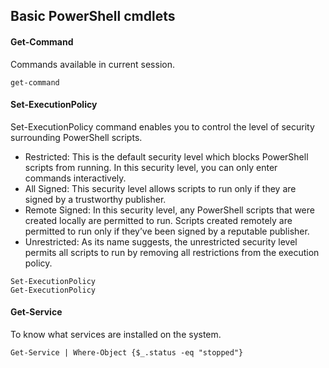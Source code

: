 ## Basic PowerShell cmdlets

#### Get-Command
Commands available in current session. 
```
get-command
```

#### Set-ExecutionPolicy
Set-ExecutionPolicy command enables you to control the level of security surrounding PowerShell scripts.

* Restricted: This is the default security level which blocks PowerShell scripts from running. In this security level, you can only enter commands interactively.
* All Signed: This security level allows scripts to run only if they are signed by a trustworthy publisher.
* Remote Signed: In this security level, any PowerShell scripts that were created locally are permitted to run. Scripts created remotely are permitted to run only if they’ve been signed by a reputable publisher.
* Unrestricted: As its name suggests, the unrestricted security level permits all scripts to run by removing all restrictions from the execution policy.

```
Set-ExecutionPolicy
Get-ExecutionPolicy
```

#### Get-Service
To know what services are installed on the system.
```
Get-Service | Where-Object {$_.status -eq "stopped"}
```
